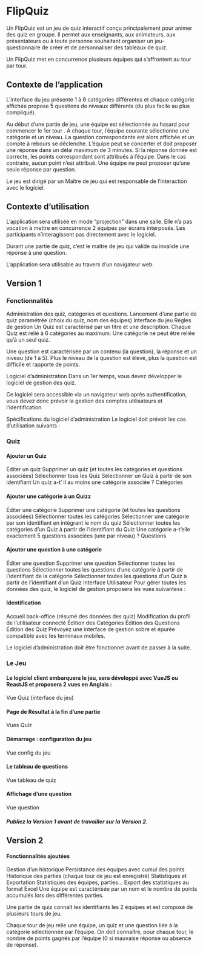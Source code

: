 # FlipQuiz

Un FlipQuiz est un jeu de quiz interactif conçu principalement pour animer des quiz en groupe. Il permet aux enseignants, aux animateurs, aux présentateurs ou à toute personne souhaitant organiser un jeu-questionnaire de créer et de personnaliser des tableaux de quiz.

Un FlipQuiz met en concurrence plusieurs équipes qui s’affrontent au tour par tour.

## Contexte de l’application

L’interface du jeu présente 1 à 6 catégories différentes et chaque catégorie affichée propose 5 questions de niveaux différents (du plus facile au plus compliqué).

Au début d’une partie de jeu, une équipe est sélectionnée au hasard pour commencer le 1er tour . A chaque tour, l’équipe courante sélectionne une catégorie et un niveau. La question correspondante est alors affichée et un compte à rebours se déclenche. L’équipe peut se concerter et doit proposer une réponse dans un délai maximum de 3 minutes. Si la réponse donnée est correcte, les points correspondant sont attribués à l’équipe. Dans le cas contraire, aucun point n’est attribué. Une équipe ne peut proposer qu’une seule réponse par question.

Le jeu est dirigé par un Maître de jeu qui est responsable de l’interaction avec le logiciel.

## Contexte d’utilisation

L’application sera utilisée en mode “projection” dans une salle. Elle n’a pas vocation à mettre en concurrence 2 équipes par écrans interposés. Les participants n’interagissent pas directement avec le logiciel.

Durant une partie de quiz, c’est le maître de jeu qui valide ou invalide une réponse à une question.

L’application sera utilisable au travers d’un navigateur web.

## Version 1

### Fonctionnalités

Administration des quiz, catégories et questions.
Lancement d’une partie de quiz paramétrée (choix du quiz, nom des équipes)
Interface du jeu
Règles de gestion
Un Quiz est caractérisé par un titre et une description. Chaque Quiz est relié à 6 catégories au maximum. Une catégorie ne peut être reliée qu’à un seul quiz.

Une question est caractérisée par un contenu (la question), la réponse et un niveau (de 1 à 5). Plus le niveau de la question est élevé, plus la question est difficile et rapporte de points.

Logiciel d’administration
Dans un 1er temps, vous devez développer le logiciel de gestion des quiz.

Ce logiciel sera accessible via un navigateur web après authentification, vous devez donc prévoir la gestion des comptes utilisateurs et l’identification.

Spécifications du logiciel d’administration
Le logiciel doit prévoir les cas d’utilisation suivants :

### Quiz

#### Ajouter un Quiz
Éditer un quiz
Supprimer un quiz (et toutes les catégories et questions associées)
Sélectionner tous les Quiz
Sélectionner un Quiz à partir de son identifiant
Un quiz a-t’ il au moins une catégorie associée ?
Catégories

#### Ajouter une catégorie à un Quizz
Éditer une catégorie
Supprimer une catégorie (et toutes les questions associées)
Sélectionner toutes les catégories
Sélectionner une catégorie par son identifiant en intégrant le nom du quiz
Sélectionner toutes les catégories d’un Quiz à partir de l’identifiant du Quiz
Une catégorie a-t’elle exactement 5 questions associées (une par niveau) ?
Questions

#### Ajouter une question à une catégorie
Éditer une question
Supprimer une question
Sélectionner toutes les questions
Sélectionner toutes les questions d’une catégorie à partir de l’identifiant de la catégorie
Sélectionner toutes les questions d’un Quiz à partir de l’identifiant d’un Quiz
Interface Utilisateur
Pour gérer toutes les données des quiz, le logiciel de gestion proposera les vues suivantess :

#### Identification
Accueil back-office (résumé des données des quiz)
Modification du profil de l’utilisateur connecté
Édition des Catégories
Édition des Questions
Édition des Quiz
Prévoyez une interface de gestion sobre et épurée compatible avec les terminaux mobiles.

Le logiciel d’administration doit être fonctionnel avant de passer à la suite.

### Le Jeu

#### Le logiciel client embarquera le jeu, sera développé avec VueJS ou ReactJS et proposera 2 vues en Anglais :
Vue Quiz (interface du jeu)

#### Page de Résultat à la fin d’une partie
Vues Quiz

#### Démarrage : configuration du jeu
Vue config du jeu

#### Le tableau de questions
Vue tableau de quiz

#### Affichage d’une question
Vue question

##### Publiez la Version 1 avant de travailler sur la Version 2.

## Version 2

#### Fonctionnalités ajoutées

Gestion d’un historique
Persistance des équipes avec cumul des points
Historique des parties (chaque tour de jeu est enregistré)
Statistiques et Exportation
Statistiques des équipes, parties…
Export des statistiques au format Excel
Une équipe est caractérisée par un nom et le nombre de points accumulés lors des différentes parties.

Une partie de quiz connaît les identifiants les 2 équipes et est composé de plusieurs tours de jeu.

Chaque tour de jeu relie une équipe, un quiz et une question liée à la catégorie sélectionnée par l’équipe. On doit connaître, pour chaque tour, le nombre de points gagnés par l’équipe (0 si mauvaise réponse ou absence de réponse).
